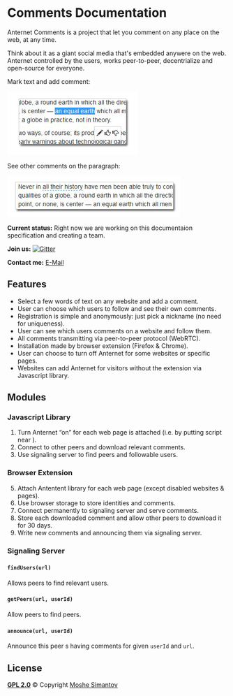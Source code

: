 # Comments Documentation
Anternet Comments is a project that let you comment on any place on the web, at any time.

Think about it as a giant social media that's embedded anywere on the web. Anternet controlled by the users, works peer-to-peer, decentrialize and open-source for everyone.

Mark text and add comment:

![mark](images/mark.png)

See other comments on the paragraph:
    
![comments](images/comments.png)


**Current status:** Right now we are working on this documentaion specification and creating a team.

**Join us:** [![Gitter](https://badges.gitter.im/Join%20Chat.svg)](https://gitter.im/Anternet/Documentation?utm_source=badge&utm_medium=badge&utm_campaign=pr-badge&utm_content=body_badge)

**Contact me:** [E-Mail](mailto:ms@development.co.il)

## Features
* Select a few words of text on any website and add a comment.
* User can choose which users to follow and see their own comments.
* Registration is simple and anonymously: just pick a nickname (no need for uniqueness).
* User can see which users comments on a website and follow them.
* All comments transmitting via peer-to-peer protocol (WebRTC).
* Installation made by browser extension (Firefox & Chrome).
* User can choose to turn off Anternet for some websites or specific pages.
* Websites can add Anternet for visitors without the extension via Javascript library.


## Modules

### Javascript Library
  1. Turn Anternet “on” for each web page is attached (i.e. by putting script near </body>).
  2. Connect to other peers and download relevant comments.
  3. Use signaling server to find peers and followable users.

### Browser Extension
  5. Attach Antentent library for each web page (except disabled websites & pages).
  6. Use browser storage to store identities and comments.
  7. Connect permanently to signaling server and serve comments.
  8. Store each downloaded comment and allow other peers to download it for 30 days.
  9. Write new comments and announcing them via signaling server.

### Signaling Server
#### `findUsers(url)`
Allows peers to find relevant users.
#### `getPeers(url, userId)`
Allow peers to find peers.
#### `announce(url, userId)`
Announce this peer s having comments for given `userId` and `url`.

## License

[**GPL 2.0**](LICENSE) © Copyright [Moshe Simantov](https://github.com/moshest)
